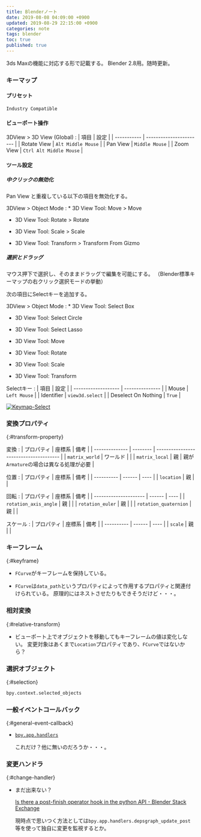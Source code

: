 ```yaml
---
title: Blenderノート
date: 2019-08-08 04:09:00 +0900
updated: 2019-08-29 22:15:00 +0900
categories: note
tags: blender
toc: true
published: true
---
```


3ds Maxの機能に対応する形で記載する。
Blender 2.8用。随時更新。

### キーマップ

#### プリセット

`Industry Compatible`

#### ビューポート操作

3DView > 3D View (Global)
: | 項目        | 設定                    |
  | ----------- | ----------------------- |
  | Rotate View | `Alt Middle Mouse`      |
  | Pan View    | `Middle Mouse`          |
  | Zoom View   | `Ctrl Alt Middle Mouse` |

#### ツール設定

##### 中クリックの無効化

Pan View と重複している以下の項目を無効化する。

3DView > Object Mode
: * 3D View Tool: Move > Move

  * 3D View Tool: Rotate > Rotate

  * 3D View Tool: Scale > Scale

  * 3D View Tool: Transform > Transform From Gizmo

##### 選択とドラッグ

マウス押下で選択し、そのままドラッグで編集を可能にする。
（Blender標準キーマップの右クリック選択モードの挙動）

次の項目にSelectキーを追加する。

3DView > Object Mode
: * 3D View Tool: Select Box

  * 3D View Tool: Select Circle

  * 3D View Tool: Select Lasso

  * 3D View Tool: Move

  * 3D View Tool: Rotate

  * 3D View Tool: Scale

  * 3D View Tool: Transform


Selectキー
: | 項目                | 設定            |
  | ------------------- | --------------- |
  | Mouse               | `Left Mouse`    |
  | Identifier          | `view3d.select` |
  | Deselect On Nothing | `True`          |

  [![Keymap-Select](/mxskb/assets/images/content/2019-08-08-blender-note/image001t.png)](/mxskb/assets/images/content/2019-08-08-blender-note/image001.png)

### 変換プロパティ
{:#transform-property}

変換
: | プロパティ     | 座標系   | 備考                                   |
  | -------------- | -------- | -------------------------------------- |
  | `matrix_world` | ワールド |                                        |
  | `matrix_local` | 親       | 親が`Armature`の場合は異なる処理が必要 |

位置
: | プロパティ | 座標系 | 備考 |
  | ---------- | ------ | ---- |
  | `location` | 親     |      |

回転
: | プロパティ            | 座標系 | 備考 |
  | --------------------- | ------ | ---- |
  | `rotation_axis_angle` | 親     |      |
  | `rotation_euler`      | 親     |      |
  | `rotation_quaternion` | 親     |      |

スケール
: | プロパティ | 座標系 | 備考 |
  | ---------- | ------ | ---- |
  | `scale`    | 親     |      |

### キーフレーム
{:#keyframe}

* `FCurve`がキーフレームを保持している。

* `FCurve`は`data_path`というプロパティによって作用するプロパティと関連付けられている。
  原理的にはネストさせたりもできそうだけど・・・。

### 相対変換
{:#relative-transform}

* ビューポート上でオブジェクトを移動してもキーフレームの値は変化しない。
  変更対象はあくまで`Location`プロパティであり、`FCurve`ではないから？

### 選択オブジェクト
{:#selection}

```python
bpy.context.selected_objects
```

### 一般イベントコールバック
{:#general-event-callback}

* [`bpy.app.handlers`](https://docs.blender.org/api/current/bpy.app.handlers.html)

  これだけ？他に無いのだろうか・・・。

### 変更ハンドラ
{:#change-handler}

* まだ出来ない？

  [Is there a post-finish operator hook in the python API - Blender Stack Exchange](https://blender.stackexchange.com/a/1585)

  現時点で思いつく方法としては`bpy.app.handlers.depsgraph_update_post`等を使って独自に変更を監視するとか。
